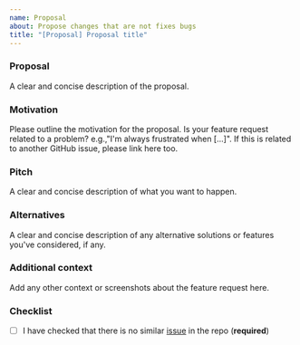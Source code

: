 ```yaml
---
name: Proposal
about: Propose changes that are not fixes bugs
title: "[Proposal] Proposal title"
---
```




### Proposal 

A clear and concise description of the proposal.

### Motivation

Please outline the motivation for the proposal.
Is your feature request related to a problem? e.g.,"I'm always frustrated when [...]".
If this is related to another GitHub issue, please link here too.

### Pitch

A clear and concise description of what you want to happen.

### Alternatives

A clear and concise description of any alternative solutions or features you've considered, if any.

### Additional context

Add any other context or screenshots about the feature request here.

### Checklist

- [ ] I have checked that there is no similar [issue](https://github.com/Farama-Foundation/TinyScaler/issues) in the repo (**required**)
